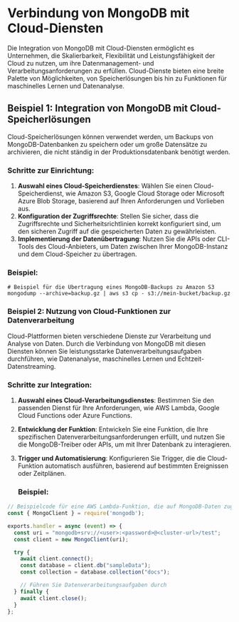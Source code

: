 # Verbindung von MongoDB mit Cloud-Diensten

Die Integration von MongoDB mit Cloud-Diensten ermöglicht es Unternehmen, die Skalierbarkeit, Flexibilität und Leistungsfähigkeit der Cloud zu nutzen, um ihre Datenmanagement- und Verarbeitungsanforderungen zu erfüllen. Cloud-Dienste bieten eine breite Palette von Möglichkeiten, von Speicherlösungen bis hin zu Funktionen für maschinelles Lernen und Datenanalyse.

## Beispiel 1: Integration von MongoDB mit Cloud-Speicherlösungen

Cloud-Speicherlösungen können verwendet werden, um Backups von MongoDB-Datenbanken zu speichern oder um große Datensätze zu archivieren, die nicht ständig in der Produktionsdatenbank benötigt werden.

### Schritte zur Einrichtung:

1. **Auswahl eines Cloud-Speicherdienstes**: Wählen Sie einen Cloud-Speicherdienst, wie Amazon S3, Google Cloud Storage oder Microsoft Azure Blob Storage, basierend auf Ihren Anforderungen und Vorlieben aus.
2. **Konfiguration der Zugriffsrechte**: Stellen Sie sicher, dass die Zugriffsrechte und Sicherheitsrichtlinien korrekt konfiguriert sind, um den sicheren Zugriff auf die gespeicherten Daten zu gewährleisten.
3. **Implementierung der Datenübertragung**: Nutzen Sie die APIs oder CLI-Tools des Cloud-Anbieters, um Daten zwischen Ihrer MongoDB-Instanz und dem Cloud-Speicher zu übertragen.

### Beispiel:
```shell
# Beispiel für die Übertragung eines MongoDB-Backups zu Amazon S3
mongodump --archive=backup.gz | aws s3 cp - s3://mein-bucket/backup.gz
```

### Beispiel 2: Nutzung von Cloud-Funktionen zur Datenverarbeitung

Cloud-Plattformen bieten verschiedene Dienste zur Verarbeitung und Analyse von Daten. Durch die Verbindung von MongoDB mit diesen Diensten können Sie leistungsstarke Datenverarbeitungsaufgaben durchführen, wie Datenanalyse, maschinelles Lernen und Echtzeit-Datenstreaming.

### Schritte zur Integration:

1. **Auswahl eines Cloud-Verarbeitungsdienstes**: Bestimmen Sie den passenden Dienst für Ihre Anforderungen, wie AWS Lambda, Google Cloud Functions oder Azure Functions.
2. **Entwicklung der Funktion**:  Entwickeln Sie eine Funktion, die Ihre spezifischen Datenverarbeitungsanforderungen erfüllt, und nutzen Sie die MongoDB-Treiber oder APIs, um mit Ihrer Datenbank zu interagieren.
3. **Trigger und Automatisierung**:  Konfigurieren Sie Trigger, die die Cloud-Funktion automatisch ausführen, basierend auf bestimmten Ereignissen oder Zeitplänen.

   ### Beispiel:
```javascript
// Beispielcode für eine AWS Lambda-Funktion, die auf MongoDB-Daten zugreift
const { MongoClient } = require('mongodb');

exports.handler = async (event) => {
  const uri = "mongodb+srv://<user>:<password>@<cluster-url>/test";
  const client = new MongoClient(uri);

  try {
    await client.connect();
    const database = client.db("sampleData");
    const collection = database.collection("docs");

    // Führen Sie Datenverarbeitungsaufgaben durch
  } finally {
    await client.close();
  }
};

```
